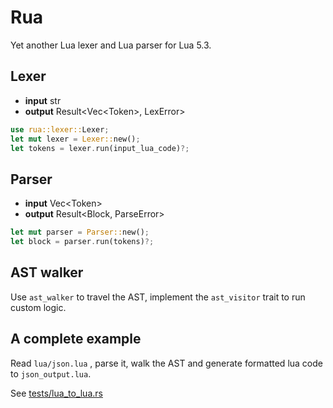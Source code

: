 # Rua

Yet another Lua lexer and Lua parser for Lua 5.3.

## Lexer

- **input** str
- **output** Result<Vec\<Token>, LexError>

```rust
use rua::lexer::Lexer;
let mut lexer = Lexer::new();
let tokens = lexer.run(input_lua_code)?;
```

## Parser

- **input** Vec\<Token>
- **output** Result<Block, ParseError>

```rust
let mut parser = Parser::new();
let block = parser.run(tokens)?;
```

## AST walker

Use `ast_walker` to travel the AST, implement the `ast_visitor` trait to run custom logic.

## A complete example

Read `lua/json.lua` , parse it, walk the AST and generate formatted lua code to `json_output.lua`.

See [tests/lua_to_lua.rs](tests/lua_to_lua.rs)